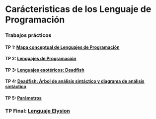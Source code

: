 # Carácteristicas de los Lenguaje de Programación

### Trabajos prácticos

#### TP 1: [Mapa conceptual de Lenguajes de Programación](TP1.md)
#### TP 2: [Lenguajes de Programación](https://docs.google.com/spreadsheets/d/19aTSzIjQNs6RBNJFz0bftTlqKr-uWbohbBZnxmP0-r0)
#### TP 3: [Lenguajes esotéricos: Deadfish](TP3.md)

#### TP 4: [Deadfish: Árbol de análisis sintáctico y diagrama de análisis sintáctico](TP4.md)

#### TP 5: [Parámetros](TP5.md)

### TP Final: [Lenguaje Elysion](TP_Final.md)